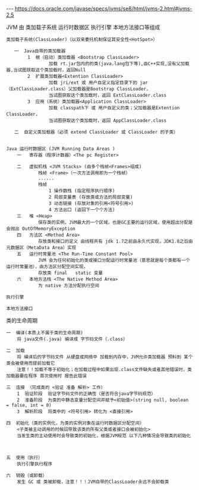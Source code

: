 --- https://docs.oracle.com/javase/specs/jvms/se8/html/jvms-2.html#jvms-2.5

JVM 由 类加载子系统  运行时数据区  执行引擎  本地方法接口等组成


    类加载子系统(ClassLoader)（以双亲委托机制保证其安全性<HotSpot>）

       一  Java自带的类加载器
            1  根（启动）类加载器 <Bootstrap ClassLoader>
                    加载 rt.jar包内的的类(java.lang包下等),由C++实现,没有父加载器,当试图获取这个类加载时，返回Null
            2  扩展类加载器<Extention ClassLoader>
                    加载 jri/ext 或 用户自定义指定目录下的 jar （ExtClassLoader.class）父加载器是Bootstrap ClassLoader，
                    当试图获取这个类加载时，返回 ExtClassLoader.class
            3  应用（系统）类加载器<Application ClassLoader>
                    加载 classpath下 或 用户自定义的类；父加载器是Extention ClassLoader，
                    当试图获取这个类加载时，返回 AppClassLoader.class

       二  自定义类加载器（必须 extend ClassLoader 或 ClassLoader 的子类）


    Java 运行时数据区 (JVM Running Data Areas )
        一   寄存器（程序计数器）<The pc Register>

        二   虚拟机栈 <JVM Stacks> (由多个栈帧<Frames>组成)
                栈帧 <Frame>（一次方法调用即为一个栈帧）
                ......
                栈帧
                    1 操作数栈 (指定程序执行顺序)
                    2 局部变量表 (存放类或方法的局部变量)
                    3 动态链接 (存放对象的引用<符号引用>)
                    4 方法出口 (返回下一个个方法)
        三   堆 <Heap>
                保存类的实例，JVM最大的一个区域，也是GC主要的运行区域，使用超出分配是会抛出 OutOfMemoryException
        四   方法区 <Method Area>
                存放类和接口的定义 由线程共有 jdk 1.7之前由永久代实现，JDK1.8之后由元数据区（MetaData Area）实现
        五   运行时常量池 <The Run-Time Constant Pool>
                JVM 会为任何初始化的类或接口分配运行时常量池（意思就是每个类都有一个运行时常量池），由方法区分配空间实现，
                存放类 final   static 变量
        六   本地方法栈 <The Native Method Area>
                为 native 方法分配执行空间

    执行引擎

    本地方法接口



类的生命周期


    一  编译(本质上不属于类的生命周期)
        将 java文件(.java) 编译成 字节码文件（.class）

    二  加载
        将 编译后的字节码文件 从硬盘或网络中 加载到内存中，JVM允许类加载器 预料到 某个类会被使用而提前加载它
        注意！！加载不等于初始化；在加载过程中如果出现.class文件缺失或者其他错误时，类加载器要在程序 首次使用时 报告此错误

    三  连接 （完成类的 <验证 准备 解析> 工作）
        1  验证阶段  验证字节码文件的正确性（是否符合java字节码规范）
        2  准备阶段  为类的中静态变量分配空间并赋予<初始值>(string null, boolean = false, int = 0)
        3  解析阶段  将类中的 <符号引用> 转化为 <直接引用>

    四  初始化（类的实例化，为类的实例对象在运行时数据区分配空间）
        <子类被主动调用的时候回导致该类的所有父类或者接口会被初始化>
        当发生类的主动使用时会导致类的初始化，根据JVM规范 以下几种情况会导致类的初始化



    五  使用（执行）
        执行引擎执行程序

    六  销毁（或卸载）
        发生 GC 或 类被卸载，注意！！！JVM自带的ClassLoader永远不会卸载类
